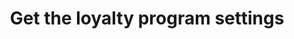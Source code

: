 ---
title: Get the loyalty program settings
excerpt: >-
  Retrieves information about current loyalty program settings, including status
  and cashback rates.
api:
  file: .api_docs.json
  operationId: get_loyalties
hidden: false
---